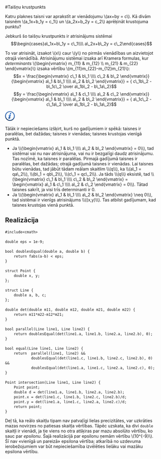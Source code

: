 #Taišņu krustpunkts

Katru plaknes taisni var aprakstīt ar vienādojumu \\(ax+by = c\\). Kā divām taisnēm \\(a\_1x+b\_1y = c\_1\\) un \\(a\_2x+b\_2y = c\_2\\) aprēķināt krustojuma punktu?

Jebkurš šo taišņu krustpunkts ir atrisinājums sistēmai $$\begin{cases}a\_1x+b\_1y = c\_1\\\\ a\_2x+b\_2y = c\_2\end{cases}$$

To var atrisināt, izsakot \\(x\\) caur \\(y\\) no pirmās vienādības un aizvietojot otrajā vienādībā. Atrisinājumu sistēmai izsaka arī Kramera formulas, kur <i>determinants</i> \\(\begin{vmatrix} m\_{11} & m\_{12} \\\\ m\_{21} & m\_{22} \end{vmatrix}\\) izsaka vērtību \\(m\_{11}m\_{22}-m\_{12}m\_{21}\\):
$$x = \frac{\begin{vmatrix} c\_1 & b\_1 \\\\ c\_2 & b\_2 \end{vmatrix}}{\begin{vmatrix} a\_1 & b\_1 \\\\ a\_2 & b\_2 \end{vmatrix}} = { c\_1b\_2 - b\_1c\_2 \over a\_1b\_2 - b\_1a\_2}$$
$$y = \frac{\begin{vmatrix} a\_1 & c\_1 \\\\ a\_2 & c\_2 \end{vmatrix}}{\begin{vmatrix} a\_1 & b\_1 \\\\ a\_2 & b\_2 \end{vmatrix}} = { a\_1c\_2 - c\_1a\_2 \over a\_1b\_2 - b\_1a\_2}$$



<a href="http://en.wikipedia.org/wiki/Cramer%27s_rule" target="_blank">![Vairāk informācija](/media/theory/information.png)</a>

Tālāk ir nepieciešams izšķirt, kurš no gadījumiem ir spēkā: taisnes ir paralēlas, bet dažādas; taisnes ir vienādas; taisnes krustojas vienīgā punktā.
<ul>
<li> Ja \\(\begin{vmatrix} a\_1 & b\_1 \\\\ a\_2 & b\_2 \end{vmatrix} = 0\\), tad sistēmai vai nu nav atrisinājuma, vai nu ir bezgalīgi daudz atrisinājumu. Tas nozīmē, ka taisnes ir paralēlas. Pirmajā gadījumā taisnes ir paralēlas, bet dažādas; otrajā gadījumā taisnes ir vienādas. Lai taisnes būtu vienādas, tad jābūt tādam reālam skaitlim \\(q\\), ka \\(a\_1 = qa\_2\\), \\(b\_1 = qb\_2\\), \\(c\_1 = qc\_2\\). Ja tāds \\(q\\) eksistē, tad \\(\begin{vmatrix} c\_1 & b\_1 \\\\ c\_2 & b\_2 \end{vmatrix} = \begin{vmatrix} a\_1 & c\_1 \\\\ a\_2 & c\_2 \end{vmatrix} = 0\\). Tātad taisnes sakrīt, ja visi trīs determinanti ir 0.
</li>
<li>
Ja \\(\begin{vmatrix} a\_1 & b\_1 \\\\ a\_2 & b\_2 \end{vmatrix} \neq 0\\), tad sistēmai ir vienīgs atrisinājums \\((x,y)\\). Tas atbilst gadījumam, kad taisnes krustojas vienā punktā.
</li>
</ul>

## Realizācija

```
#include<cmath>

double eps = 1e-9;

bool doublesEqual(double a, double b) {
	return fabs(a-b) < eps;
}

struct Point {
    double x, y;
};

struct Line {
	double a, b, c;
};

double det(double m11, double m12, double m21, double m22) {
	return m11*m22-m12*m21;
}

bool parallel(Line line1, Line line2) {
    return doublesEqual(det(line1.a, line1.b, line2.a, line2.b), 0);
}

bool equal(Line line1, Line line2) {
    return	parallel(line1, line2) &&
			doublesEqual(det(line1.c, line1.b, line2.c, line2.b), 0) &&
			doublesEqual(det(line1.a, line1.c, line2.a, line2.c), 0);
}

Point intersection(Line line1, Line line2) {
    Point point;
    double d = det(line1.a, line1.b, line2.a, line2.b);
    point.x = det(line1.c, line1.b, line2.c, line2.b)/d;
    point.y = det(line1.a, line1.c, line2.a, line2.c)/d;
    return point;
}
```

Deļ tā, ka reālo skaitļu tipam nav patvaļīgi lielas precizitātes, var uzkrāties mazas novirzes no patiesas skaitļa vērtības. Tāpēc uzskata, ka divi <code>double</code> skaitļi ir vienādi, ja tie viens no otra atšķiras par mazu absolūto vērtību, ko sauc par <i>epsilonu</i>. Šajā realizācijā par epsilonu ņemām vērtību \\(10^{-9}\\). Šī nav «vienīgā un pareizā» epsilona vērtība; atkarībā no uzdevuma ierobežojumiem var būt nepieciešamība izvēlēties lielāku vai mazāku epsilona vērtību.